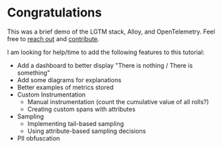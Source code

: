 # Congratulations

This was a brief demo of the LGTM stack, Alloy, and OpenTelemetry. Feel free to [reach out](https://linkedin.com/in/duveau) and [contribute](https://github.com/clementduveau/killercoda).

I am looking for help/time to add the following features to this tutorial:

- Add a dashboard to better display "There is nothing / There is something"
- Add some diagrams for explanations
- Better examples of metrics stored
- Custom Instrumentation
    - Manual instrumentation (count the cumulative value of all rolls?)
    - Creating custom spans with attributes
- Sampling
    - Implementing tail-based sampling
    - Using attribute-based sampling decisions
- PII obfuscation
